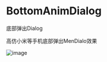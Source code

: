 # BottomAnimDialog
底部弹出Dialog

高仿小米等手机底部弹出MenDialo效果

![image](https://github.com/liyi828328/BottomAnimDialog/master/screenshot/BottomAnimDialog.png)
